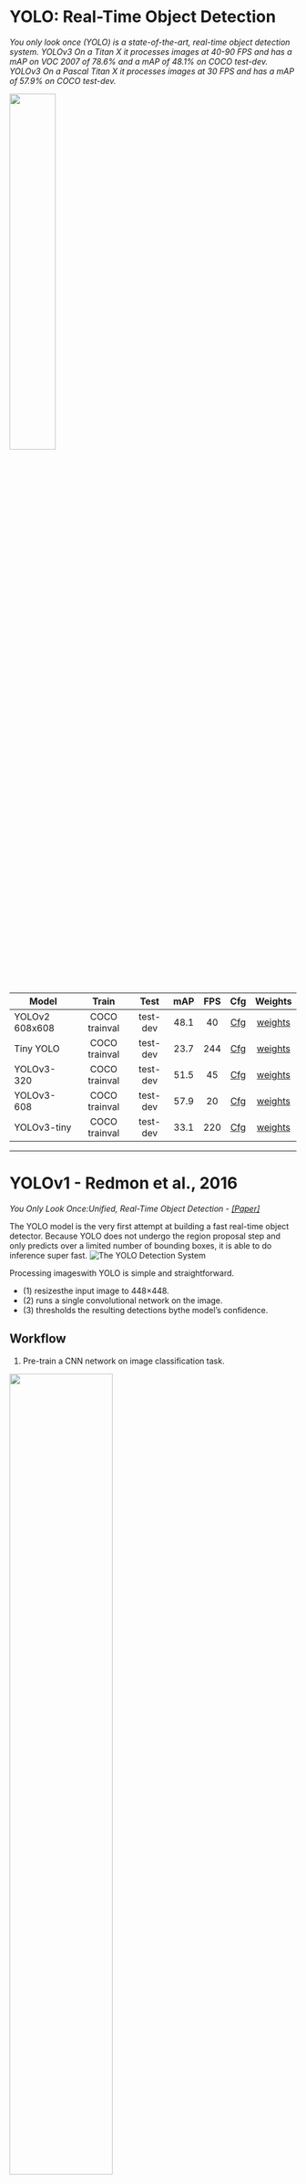 # YOLO: Real-Time Object Detection
*You only look once (YOLO) is a state-of-the-art, real-time object detection system. YOLOv3 On a Titan X it processes images at 40-90 FPS and has a mAP on VOC 2007 of 78.6% and a mAP of 48.1% on COCO test-dev.
YOLOv3 On a Pascal Titan X it processes images at 30 FPS and has a mAP of 57.9% on COCO test-dev.*

<img src="https://github.com/yehengchen/ObjectDetection/blob/master/OneStage/yolo/yolo_img/yologo_1.png" width="40%" height="40%">

| __Model__ | __Train__ |__Test__|__mAP__| __FPS__| __Cfg__| __Weights__|
|-----------| :-------: | :----: | :-----: | :----: | :----: | :--------: |
|YOLOv2 608x608|COCO trainval|test-dev| 48.1 | 40 | [Cfg](https://github.com/pjreddie/darknet/blob/master/cfg/yolov2.cfg) | [weights](https://pjreddie.com/media/files/yolov2.weights)||
|Tiny YOLO|COCO trainval|test-dev|23.7|244|[Cfg](https://github.com/pjreddie/darknet/blob/master/cfg/yolov2-tiny.cfg) | [weights](https://pjreddie.com/media/files/yolov2-tiny.weights)||
|YOLOv3-320|COCO trainval|test-dev| 51.5 | 45 | [Cfg](https://github.com/pjreddie/darknet/blob/master/cfg/yolov3.cfg) | [weights](https://pjreddie.com/media/files/yolov3.weights)||
|YOLOv3-608|COCO trainval|test-dev| 57.9 | 20 | [Cfg](https://github.com/pjreddie/darknet/blob/master/cfg/yolov3.cfg) | [weights](https://pjreddie.com/media/files/yolov3.weights)||
|YOLOv3-tiny|COCO trainval|test-dev| 33.1 | 220 | [Cfg](https://github.com/pjreddie/darknet/blob/master/cfg/yolov3-tiny.cfg) | [weights](https://pjreddie.com/media/files/yolov3-tiny.weights)||

***
# YOLOv1 - Redmon et al., 2016
*You Only Look Once:Unified, Real-Time Object Detection - [[Paper]](https://arxiv.org/pdf/1506.02640.pdf)*

The YOLO model is the very first attempt at building a fast real-time object detector. Because YOLO does not undergo the region proposal step and only predicts over a limited number of bounding boxes, it is able to do inference super fast.
![The YOLO Detection System](https://github.com/yehengchen/ObjectDetection/blob/master/OneStage/yolo/yolo_img/yolov1.png)

Processing imageswith YOLO is simple and straightforward. 
* (1) resizesthe input image to 448×448.
* (2) runs a single convolutional network on the image.
* (3) thresholds the resulting detections bythe model’s confidence.

## Workflow

1. Pre-train a CNN network on image classification task.


<img src="https://github.com/yehengchen/ObjectDetection/blob/master/OneStage/yolo/yolo_img/yolo.png" width="60%" height="60%">

It divides the image into an S × S grid and for each grid cell predicts B bounding boxes, confidence for those boxes,
and C class probabilities.These predictions are encoded as an __S × S × (B ∗ 5 + C)__ tensor.
For evaluating YOLO on P ASCAL VOC, They use S = 7, B = 2. P ASCAL VOC has 20 labelled classes so C = 20.

__a: the location of B bounding boxes__
__b: Confidence as Pr(Object) ∗ IOU (truth | pred)__

*(b) a confidence score*
    
    If no object exists in that cell, the confidence scores should be zero. (Pr(Object) = 0)
    intersection over union (IOU) between the predicted box and the ground truth.
    
__c: Class probabilities, Pr(Class i |Object)__

*(c) a probability of object class conditioned on the existence of an object in the bounding box*

__Pr(Class i |Object) ∗ Pr(Object) ∗ IOU(truth | pred) = Pr(Class i ) ∗ IOU(truth | pred)__

## Network Architecture

<img src="https://github.com/yehengchen/ObjectDetection/blob/master/OneStage/yolo/yolo_img/yolov1network.png" width="60%" height="60%">
<img src="https://github.com/yehengchen/ObjectDetection/blob/master/OneStage/yolo/yolo_img/yolo-network-architecture.png" width="60%" height="60%">

*Network has 24 convolutional layers followed by 2 fully connected layers. Alternating 1×1 convolutional layers reduce the features space from preceding layers.*

__The final prediction is a 7 × 7 × 30 tensor.__

## Loss Function

***
# YOLOv2
### How It Works
Prior detection systems repurpose classifiers or localizers to perform detection. They apply the model to an image at multiple locations and scales. High scoring regions of the image are considered detections.

*We use a totally different approach. We apply a single neural network to the full image. This network divides the image into regions and predicts bounding boxes and probabilities for each region. These bounding boxes are weighted by the predicted probabilities.*

<img src="https://github.com/yehengchen/ObjectDetection/blob/master/OneStage/yolo/yolo_img/model2.png" width="90%" height="90%">


# YOLOv3







